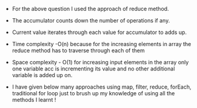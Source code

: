  - For the above question I used the approach of reduce method.
 - The accumulator counts down the number of operations if any.
 - Current value iterates through each value for accumulator to adds up. 
 
 - Time complexity -O(n) because for the increasing elements in array the reduce method has to traverse through each of them 
 - Space complexity - O(1) for increasing input elements in the array only one variable acc is incrementing its value and no other additional variable is added up on.

 - I have given below many approaches using map, filter, reduce, forEach, traditional for loop just to brush up my knowledge of using all the methods I learnt !
